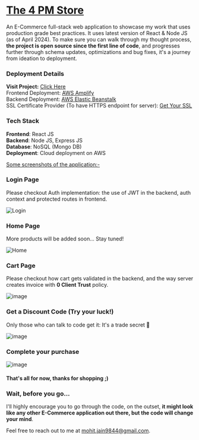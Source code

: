 # [The 4 PM Store](https://4pmstore.d3ecocrh7z4pdj.amplifyapp.com/)
An E-Commerce full-stack web application to showcase my work that uses production grade best practices. It uses latest version of React & Node JS (as of April 2024). To make sure you can walk through my thought process, <b>the project is open source since the first line of code</b>, and progresses further through schema updates, optimizations and bug fixes, it's a journey from ideation to deployment. 

### Deployment Details
<b>Visit Project:</b> [Click Here](https://4pmstore.d3ecocrh7z4pdj.amplifyapp.com/)<br />
Frontend Deployment: [AWS Amplify](https://4pmstore.d3ecocrh7z4pdj.amplifyapp.com)<br />
Backend Deployment: [AWS Elastic Beanstalk](https://the-4pm-store-server.ap-south-1.elasticbeanstalk.com)<br />
SSL Certificate Provider (To have HTTPS endpoint for server): [Get Your SSL](https://manage.sslforfree.com)<br />


### Tech Stack
**Frontend**: React JS<br />
**Backend**: Node JS, Express JS<br />
**Database**: NoSQL (Mongo DB)<br />
**Deployment**: Cloud deployment on AWS<br />

<ins>Some screenshots of the application:-</ins>

### Login Page
Please checkout Auth implementation: the use of JWT in the backend, auth context and protected routes in frontend.

![Login](https://github.com/theGateway1/uniblox-ecommerce/assets/70198503/e334c055-7d59-4d0f-b4ee-b52be79f1a49)

### Home Page
More products will be added soon... Stay tuned!

![Home](https://github.com/theGateway1/uniblox-ecommerce/assets/70198503/2ac4a69d-be2e-4f86-84d2-bf2c1ab73de6)


### Cart Page
Please checkout how cart gets validated in the backend, and the way server creates invoice with <b>0 Client Trust</b> policy.

![image](https://github.com/theGateway1/The-4PM-Store/assets/70198503/f70d06a4-8957-4ed3-b04e-02e0edf976e8)


### Get a Discount Code (Try your luck!)
Only those who can talk to code get it: It's a trade secret 🤫

![image](https://github.com/theGateway1/The-4PM-Store/assets/70198503/2fb1a98d-5402-44cc-a8b8-d91fdc46cc03)

### Complete your purchase

![image](https://github.com/theGateway1/The-4PM-Store/assets/70198503/5f82abb3-a881-4acd-9e28-642ddfabf8c9)

#### That's all for now, thanks for shopping ;)

### Wait, before you go...
I'll highly encourage you to go through the code, on the outset, <b>it might look like any other E-Commerce application out there, but the code will change your mind</b>.

Feel free to reach out to me at [mohit.jain9844@gmail.com](mailto:mohit.jain9844@gmail.com).
